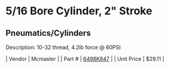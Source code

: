 # 5/16 Bore Cylinder, 2" Stroke
## Pneumatics/Cylinders
Description: 	10-32 thread, 4.2lb force @ 60PSI 

| Vendor | Mcmaster | 
| Part # | [6498K847](http://www.mcmaster.com/) | 
| Unit Price | $29.11 | 
